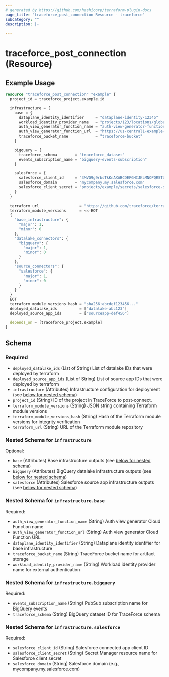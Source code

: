 ```yaml
---
# generated by https://github.com/hashicorp/terraform-plugin-docs
page_title: "traceforce_post_connection Resource - traceforce"
subcategory: ""
description: |-
  
---
```


# traceforce_post_connection (Resource)



## Example Usage

```terraform
resource "traceforce_post_connection" "example" {
  project_id = traceforce_project.example.id

  infrastructure = {
    base = {
      dataplane_identity_identifier     = "dataplane-identity-12345"
      workload_identity_provider_name   = "projects/123/locations/global/workloadIdentityPools/traceforce-pool/providers/control-plane-aws"
      auth_view_generator_function_name = "auth-view-generator-function"
      auth_view_generator_function_url  = "https://us-central1-example-project.cloudfunctions.net/auth-view-generator"
      traceforce_bucket_name            = "traceforce-bucket"
    }

    bigquery = {
      traceforce_schema        = "traceforce_dataset"
      events_subscription_name = "bigquery-events-subscription"
    }

    salesforce = {
      salesforce_client_id     = "3MVG9g9rbsTkKnAXABCDEFGHIJKLMNOPQRSTUVWXYZ"
      salesforce_domain        = "mycompany.my.salesforce.com"
      salesforce_client_secret = "projects/example/secrets/salesforce-secret/versions/latest"
    }
  }

  terraform_url                  = "https://github.com/traceforce/terraform-modules"
  terraform_module_versions      = <<-EOT
  {
    "base_infrastructure": {
      "major": 1,
      "minor": 0
    },
    "datalake_connectors": {
      "bigquery": {
        "major": 1,
        "minor": 0
      }
    },
    "source_connectors": {
      "salesforce": {
        "major": 1,
        "minor": 0
      }
    }
  }
  EOT
  terraform_module_versions_hash = "sha256:abcdef123456..."
  deployed_datalake_ids          = ["datalake-abc123"]
  deployed_source_app_ids        = ["sourceapp-def456"]

  depends_on = [traceforce_project.example]
}
```

<!-- schema generated by tfplugindocs -->
## Schema

### Required

- `deployed_datalake_ids` (List of String) List of datalake IDs that were deployed by terraform
- `deployed_source_app_ids` (List of String) List of source app IDs that were deployed by terraform
- `infrastructure` (Attributes) Infrastructure configuration for deployment (see [below for nested schema](#nestedatt--infrastructure))
- `project_id` (String) ID of the project in TraceForce to post-connect.
- `terraform_module_versions` (String) JSON string containing Terraform module versions
- `terraform_module_versions_hash` (String) Hash of the Terraform module versions for integrity verification
- `terraform_url` (String) URL of the Terraform module repository

<a id="nestedatt--infrastructure"></a>
### Nested Schema for `infrastructure`

Optional:

- `base` (Attributes) Base infrastructure outputs (see [below for nested schema](#nestedatt--infrastructure--base))
- `bigquery` (Attributes) BigQuery datalake infrastructure outputs (see [below for nested schema](#nestedatt--infrastructure--bigquery))
- `salesforce` (Attributes) Salesforce source app infrastructure outputs (see [below for nested schema](#nestedatt--infrastructure--salesforce))

<a id="nestedatt--infrastructure--base"></a>
### Nested Schema for `infrastructure.base`

Required:

- `auth_view_generator_function_name` (String) Auth view generator Cloud Function name
- `auth_view_generator_function_url` (String) Auth view generator Cloud Function URL
- `dataplane_identity_identifier` (String) Dataplane identity identifier for base infrastructure
- `traceforce_bucket_name` (String) TraceForce bucket name for artifact storage
- `workload_identity_provider_name` (String) Workload identity provider name for external authentication


<a id="nestedatt--infrastructure--bigquery"></a>
### Nested Schema for `infrastructure.bigquery`

Required:

- `events_subscription_name` (String) PubSub subscription name for BigQuery events
- `traceforce_schema` (String) BigQuery dataset ID for TraceForce schema


<a id="nestedatt--infrastructure--salesforce"></a>
### Nested Schema for `infrastructure.salesforce`

Required:

- `salesforce_client_id` (String) Salesforce connected app client ID
- `salesforce_client_secret` (String) Secret Manager resource name for Salesforce client secret
- `salesforce_domain` (String) Salesforce domain (e.g., mycompany.my.salesforce.com)
